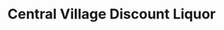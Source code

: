 ---
title: "Central Village Discount Liquor"
url: /plainfield/central-village-discount-liquor/
shop: Spirituosen
---